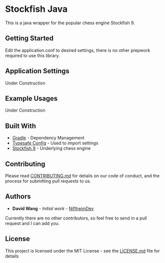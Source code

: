# Stockfish Java

This is a java wrapper for the popular chess engine Stockfish 9.

## Getting Started

Edit the application.conf to desired settings, there is no other prepwork required to use this library.

## Application Settings

Under Construction

## Example Usages

Under Construction

## Built With

* [Gradle](https://gradle.org/) - Dependency Management
* [Typesafe Config](https://github.com/lightbend/config) - Used to import settings
* [Stockfish 9](https://stockfishchess.org/) - Underlying chess engine

## Contributing

Please read [CONTRIBUTING.md](/CONTRIBUTING.md) for details on our code of conduct, and the process for submitting pull requests to us.

## Authors

* **David Wang** - *Initial work* - [NiflheimDev](https://github.com/NiflheimDev)

Currently there are no other contributors, so feel free to send in a pull request and I can add you.

## License

This project is licensed under the MIT License - see the [LICENSE.md](LICENSE.md) file for details
